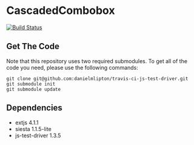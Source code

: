 CascadedCombobox
================
[![Build Status](https://travis-ci.org/imevs/CascadedCombobox.png?branch=master)](https://travis-ci.org/imevs/CascadedCombobox)

## Get The Code

Note that this repository uses two required submodules.  To get all of the code
you need, please use the following commands:

```
git clone git@github.com:danielmlipton/travis-ci-js-test-driver.git
git submodule init
git submodule update
```

## Dependencies
 * extjs 4.1.1
 * siesta 1.1.5-lite
 * js-test-driver 1.3.5